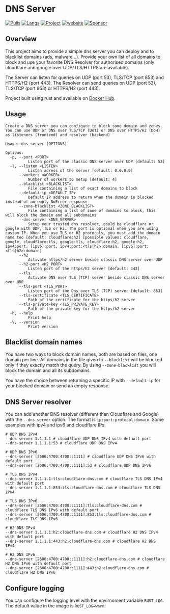 # DNS Server

[![Pulls](https://img.shields.io/docker/pulls/joxit/dns-server.svg?maxAge=86400)](https://hub.docker.com/r/joxit/dns-server)
[![Langs](https://img.shields.io/github/languages/top/joxit/dns-server)](https://github.com/Joxit/dns-server)
[![Project](https://img.shields.io/badge/joxit-dns_server-blue?logo=github)](https://github.com/Joxit/dns-server)
[![website](https://img.shields.io/badge/website-dns_server-blue)](https://joxit.dev/dns-server)
[![Sponsor](https://joxit.dev/images/sponsor.svg)](https://github.com/sponsors/Joxit)

## Overview

This project aims to provide a simple dns server you can deploy and to blacklist domains (ads, malware...). Provide your own list of all domains to block and use your favorite DNS Resolver for authorised domains (only cloudflare and google over UDP/TLS/HTTPS are available).

The Server can listen for queries on UDP (port 53), TLS/TCP (port 853) and HTTPS/H2 (port 443).
The Resolver can send queries on UDP (port 53), TLS/TCP (port 853) or HTTPS/H2 (port 443).

Project built using rust and available on [Docker Hub](https://hub.docker.com/r/joxit/dns-server).

## Usage

```
Create a DNS server you can configure to block some domain and zones. You can use UDP or DNS over TLS/TCP (DoT) or DNS over HTTPS/H2 (DoH) as listeners (frontend) and resolver (backend)

Usage: dns-server [OPTIONS]

Options:
  -p, --port <PORT>
          Listen port of the classic DNS server over UDP [default: 53]
  -l, --listen <LISTEN>
          Listen adress of the server [default: 0.0.0.0]
      --workers <WORKER>
          Number of workers to setup [default: 4]
      --blacklist <BLACKLIST>
          File containing a list of exact domains to block
      --default-ip <DEFAULT_IP>
          Default IP address to return when the domain is blocked instead of an empty NoError response
      --zone-blacklist <ZONE_BLACKLIST>
          File containing a list of zone of domains to block, this will block the domain and all subdomains
      --dns-server <DNS_SERVER>
          Setup your trusted dns resolver, could be cloudflare or google with UDP, TLS or H2. The port is optional when you are using custom IP. When you use TLS or H2 protocols, you must add the domain name too [default: cloudflare:h2] [possible values: cloudflare, google, cloudflare:tls, google:tls, cloudflare:h2, google:h2, ipv4:port, [ipv6]:port, ipv4:port:<tls|h2>:domain, [ipv6]:port:<tls|h2>:domain]
      --h2
          Activate https/h2 server beside classic DNS server over UDP
      --h2-port <H2_PORT>
          Listen port of the https/h2 server [default: 443]
      --tls
          Activate DNS over TLS (TCP) server beside classic DNS server over UDP
      --tls-port <TLS_PORT>
          Listen port of the Dns over TLS (TCP) server [default: 853]
      --tls-certificate <TLS_CERTIFICATE>
          Path of the certificate for the https/h2 server
      --tls-private-key <TLS_PRIVATE_KEY>
          Path of the private key for the https/h2 server
  -h, --help
          Print help
  -V, --version
          Print version
```

## Blacklist domain names

You have two ways to block domain names, both are based on files, one domain per line. All domains in the file given to `--blacklist` will be blocked only if they exactly match the query. By using `--zone-blacklist` you will block the domain and all its subdomains.

You have the choice between returning a specific IP with `--default-ip` for your blocked domain or send an empty response.

## DNS Server resolver

You can add another DNS resolver (different than Cloudflare and Google) with the `--dns-server` option. The format is `ip:port:protocol:domain`. Some examples with ipv4 and ipv6 and cloudflare IPs.

```
# UDP DNS IPv4
--dns-server 1.1.1.1 # cloudflare UDP DNS IPv4 with default port
--dns-server 1.1.1.1:53 # cloudflare UDP DNS IPv4

# UDP DNS IPv6
--dns-server [2606:4700:4700::1111] # cloudflare UDP DNS IPv6 with default port
--dns-server [2606:4700:4700::1111]:53 # cloudflare UDP DNS IPv6

# TLS DNS IPv4
--dns-server 1.1.1.1:tls:cloudflare-dns.com # cloudflare TLS DNS IPv4 with default port
--dns-server 1.1.1.1:853:tls:cloudflare-dns.com # cloudflare TLS DNS IPv4

# TLS DNS IPv6
--dns-server [2606:4700:4700::1111]:tls:cloudflare-dns.com # cloudflare TLS DNS IPv6 with default port
--dns-server [2606:4700:4700::1111]:853:tls:cloudflare-dns.com # cloudflare TLS DNS IPv6

# H2 DNS IPv4
--dns-server 1.1.1.1:h2:cloudflare-dns.com # cloudflare H2 DNS IPv4 with default port
--dns-server 1.1.1.1:443:h2:cloudflare-dns.com # cloudflare H2 DNS IPv4

# H2 DNS IPv6
--dns-server [2606:4700:4700::1111]:h2:cloudflare-dns.com # cloudflare H2 DNS IPv6 with default port
--dns-server [2606:4700:4700::1111]:443:h2:cloudflare-dns.com # cloudflare H2 DNS IPv6
```

## Configure logging

You can configure the logging level with the envirnoment variable `RUST_LOG`. The default value in the image is `RUST_LOG=warn`.
